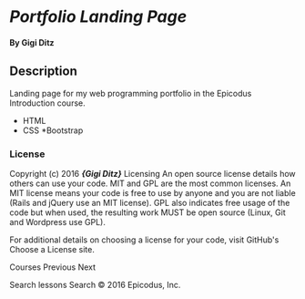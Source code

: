 # _Portfolio Landing Page_


#### By Gigi Ditz

## Description

Landing page for my web programming portfolio in the Epicodus Introduction course.




* HTML
* CSS
*Bootstrap

### License

Copyright (c) 2016 **_{Gigi Ditz}_**
Licensing
An open source license details how others can use your code. MIT and GPL are the most common licenses. An MIT license means your code is free to use by anyone and you are not liable (Rails and jQuery use an MIT license). GPL also indicates free usage of the code but when used, the resulting work MUST be open source (Linux, Git and Wordpress use GPL).

For additional details on choosing a license for your code, visit GitHub's Choose a License site.

Courses
Previous
Next

Search lessons
Search
© 2016 Epicodus, Inc.
